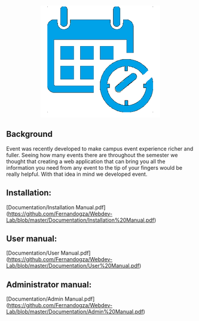 <p align="center">
  <img src="https://raw.githubusercontent.com/Fernandogza/Webdev-Lab/master/web/img/logo2.png" alt="Event's custom image"/>
</p>

Background
-------
Event was recently developed to make campus event experience richer and fuller. Seeing how many events there are throughout the semester we thought that creating a web application that can bring you all the information you need from any event to the tip of your fingers would be really helpful. With that idea in mind we developed event.

Installation:
-----------
[Documentation/Installation Manual.pdf] (https://github.com/Fernandogza/Webdev-Lab/blob/master/Documentation/Installation%20Manual.pdf)

User manual:
-----------
[Documentation/User Manual.pdf] (https://github.com/Fernandogza/Webdev-Lab/blob/master/Documentation/User%20Manual.pdf)

Administrator manual:
-----------
[Documentation/Admin Manual.pdf] (https://github.com/Fernandogza/Webdev-Lab/blob/master/Documentation/Admin%20Manual.pdf)
